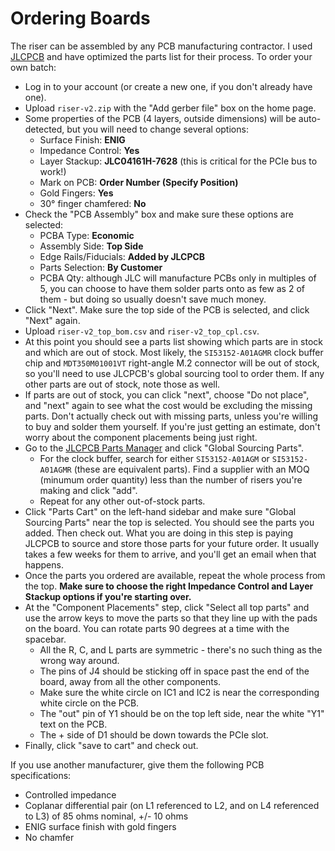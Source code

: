 # Ordering Boards

The riser can be assembled by any PCB manufacturing contractor. I used [JLCPCB](https://jlcpcb.com/) and have optimized the parts list for their process. To order your own batch:

- Log in to your account (or create a new one, if you don't already have one).
- Upload `riser-v2.zip` with the "Add gerber file" box on the home page.
- Some properties of the PCB (4 layers, outside dimensions) will be auto-detected, but you will need to change several options:
  - Surface Finish: **ENIG**
  - Impedance Control: **Yes**
  - Layer Stackup: **JLC04161H-7628** (this is critical for the PCIe bus to work!)
  - Mark on PCB: **Order Number (Specify Position)**
  - Gold Fingers: **Yes**
  - 30° finger chamfered: **No** 
- Check the "PCB Assembly" box and make sure these options are selected:
  - PCBA Type: **Economic**
  - Assembly Side: **Top Side**
  - Edge Rails/Fiducials: **Added by JLCPCB**
  - Parts Selection: **By Customer**
  - PCBA Qty: although JLC will manufacture PCBs only in multiples of 5, you can choose to have them solder parts onto as few as 2 of them - but doing so usually doesn't save much money.
- Click "Next". Make sure the top side of the PCB is selected, and click "Next" again.
- Upload `riser-v2_top_bom.csv` and `riser-v2_top_cpl.csv`.
- At this point you should see a parts list showing which parts are in stock and which are out of stock. Most likely, the `SI53152-A01AGMR` clock buffer chip and `MDT350M01001VT` right-angle M.2 connector will be out of stock, so you'll need to use JLCPCB's global sourcing tool to order them. If any other parts are out of stock, note those as well.
- If parts are out of stock, you can click "next", choose "Do not place", and "next" again to see what the cost would be excluding the missing parts. Don't actually check out with missing parts, unless you're willing to buy and solder them yourself. If you're just getting an estimate, don't worry about the component placements being just right.
- Go to the [JLCPCB Parts Manager](https://jlcpcb.com/user-center/smtPrivateLibrary/myPartsLib) and click "Global Sourcing Parts".
  - For the clock buffer, search for either `SI53152-A01AGM` or `SI53152-A01AGMR` (these are equivalent parts). Find a supplier with an MOQ (minumum order quantity) less than the number of risers you're making and click "add".
  - Repeat for any other out-of-stock parts.
- Click "Parts Cart" on the left-hand sidebar and make sure "Global Sourcing Parts" near the top is selected. You should see the parts you added. Then check out. What you are doing in this step is paying JLCPCB to source and store those parts for your future order. It usually takes a few weeks for them to arrive, and you'll get an email when that happens.
- Once the parts you ordered are available, repeat the whole process from the top. **Make sure to choose the right Impedance Control and Layer Stackup options if you're starting over.**
- At the "Component Placements" step, click "Select all top parts" and use the arrow keys to move the parts so that they line up with the pads on the board. You can rotate parts 90 degrees at a time with the spacebar.
  - All the R, C, and L parts are symmetric - there's no such thing as the wrong way around.
  - The pins of J4 should be sticking off in space past the end of the board, away from all the other components.
  - Make sure the white circle on IC1 and IC2 is near the corresponding white circle on the PCB.
  - The "out" pin of Y1 should be on the top left side, near the white "Y1" text on the PCB.
  - The + side of D1 should be down towards the PCIe slot.
- Finally, click "save to cart" and check out.

If you use another manufacturer, give them the following PCB specifications:
- Controlled impedance
- Coplanar differential pair (on L1 referenced to L2, and on L4 referenced to L3) of 85 ohms nominal, +/- 10 ohms
- ENIG surface finish with gold fingers
- No chamfer

